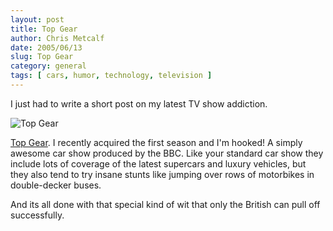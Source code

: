 ```yaml
---
layout: post
title: Top Gear
author: Chris Metcalf
date: 2005/06/13
slug: Top Gear
category: general
tags: [ cars, humor, technology, television ]
---
```


I just had to write a short post on my latest TV show addiction.

<img src="/uploads/topgear.jpg" alt="Top Gear" />

<a href="http://www.topgear.com">Top Gear</a>. I recently acquired the first season and I'm hooked! A simply awesome car show produced by the BBC. Like your standard car show they include lots of coverage of the latest supercars and luxury vehicles, but they also tend to try insane stunts like jumping over rows of motorbikes in double-decker buses.

And its all done with that special kind of wit that only the British can pull off successfully.
